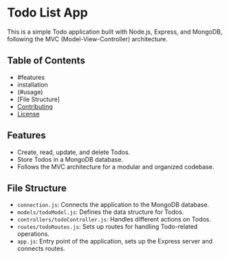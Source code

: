
# Todo List App

This is a simple Todo application built with Node.js, Express, and MongoDB, following the MVC (Model-View-Controller) architecture.

## Table of Contents

- #features
- installation
- (#usage)
- [File Structure]
- [Contributing](#contributing)
- [License](#license)

## Features

- Create, read, update, and delete Todos.
- Store Todos in a MongoDB database.
- Follows the MVC architecture for a modular and organized codebase.

## File Structure

- `connection.js`: Connects the application to the MongoDB database.
- `models/todoModel.js`: Defines the data structure for Todos.
- `controllers/todoController.js`: Handles different actions on Todos.
- `routes/todoRoutes.js`: Sets up routes for handling Todo-related operations.
- `app.js`: Entry point of the application, sets up the Express server and connects routes.

